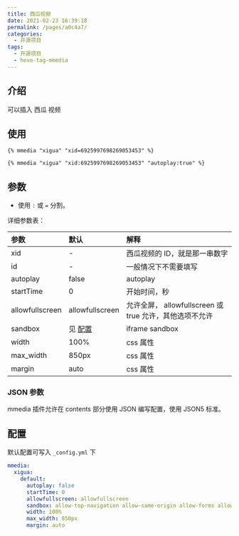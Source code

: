 ```yaml
---
title: 西瓜视频
date: 2021-02-23 16:39:18
permalink: /pages/a0c4a7/
categories:
  - 开源项目
tags:
  - 开源项目
  - hexo-tag-mmedia
---
```


## 介绍

可以插入 西瓜 视频

## 使用

```twig
{% mmedia "xigua" "xid=6925997698269053453" %}
```

```twig
{% mmedia "xigua" "xid:6925997698269053453" "autoplay:true" %}
```

## 参数

- 使用 `:` 或 `=` 分割。

详细参数表：

| 参数            | 默认             | 解释                                                    |
| :-------------- | :--------------- | :------------------------------------------------------ |
| xid             | -                | 西瓜视频的 ID，就是那一串数字                           |
| id              | -                | 一般情况下不需要填写                                    |
| autoplay        | false            | autoplay                                                |
| startTime       | 0                | 开始时间，秒                                            |
| allowfullscreen | allowfullscreen  | 允许全屏， allowfullscreen 或 true 允许，其他选项不允许 |
| sandbox         | 见 [配置](#配置) | iframe sandbox                                          |
| width           | 100%             | css 属性                                                |
| max_width       | 850px            | css 属性                                                |
| margin          | auto             | css 属性                                                |

### JSON 参数

mmedia 插件允许在 contents 部分使用 JSON 编写配置，使用 JSON5 标准。

## 配置

默认配置可写入 `_config.yml` 下

```yaml
mmedia:
  xigua:
    default:
      autoplay: false
      startTime: 0
      allowfullscreen: allowfullscreen
      sandbox: allow-top-navigation allow-same-origin allow-forms allow-scripts allow-popups
      width: 100%
      max_width: 850px
      margin: auto
```
